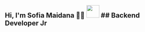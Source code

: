 <h2> Hi, I'm Sofia Maidana 👋🙋 <img src="https://media.giphy.com/media/YrZECW1GgBkqat6F0B/giphy.gif" width="40"></hd>
## Backend Developer Jr


